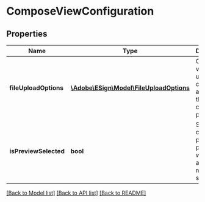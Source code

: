 # ComposeViewConfiguration

## Properties
Name | Type | Description | Notes
------------ | ------------- | ------------- | -------------
**fileUploadOptions** | [**\Adobe\ESign\Model\FileUploadOptions**](FileUploadOptions.md) | Controls various file upload options available on the compose page | [optional] 
**isPreviewSelected** | **bool** | Should the compose page be provided with authoring mode selected? | [optional] 

[[Back to Model list]](../README.md#documentation-for-models) [[Back to API list]](../README.md#documentation-for-api-endpoints) [[Back to README]](../README.md)


